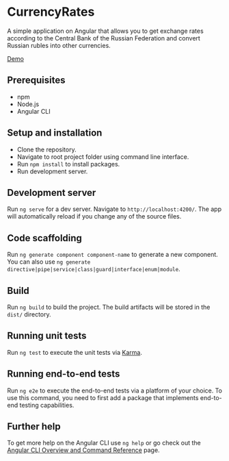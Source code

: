 # CurrencyRates

A simple application on Angular that allows you to get exchange rates according to the Central Bank of the Russian Federation and convert Russian rubles into other currencies.

[Demo](https://jdeeline.github.io/currency-rates/)

## Prerequisites

- npm
- Node.js
- Angular CLI

## Setup and installation

- Clone the repository.
- Navigate to root project folder using command line interface.
- Run `npm install` to install packages.
- Run development server.

## Development server

Run `ng serve` for a dev server. Navigate to `http://localhost:4200/`. The app will automatically reload if you change any of the source files.

## Code scaffolding

Run `ng generate component component-name` to generate a new component. You can also use `ng generate directive|pipe|service|class|guard|interface|enum|module`.

## Build

Run `ng build` to build the project. The build artifacts will be stored in the `dist/` directory.

## Running unit tests

Run `ng test` to execute the unit tests via [Karma](https://karma-runner.github.io).

## Running end-to-end tests

Run `ng e2e` to execute the end-to-end tests via a platform of your choice. To use this command, you need to first add a package that implements end-to-end testing capabilities.

## Further help

To get more help on the Angular CLI use `ng help` or go check out the [Angular CLI Overview and Command Reference](https://angular.io/cli) page.

